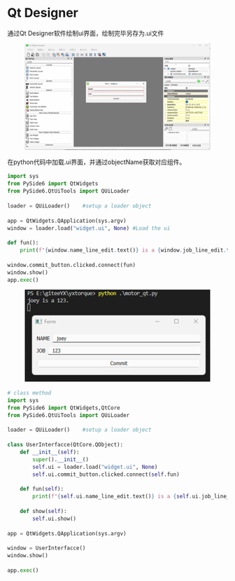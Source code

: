 # Qt Designer

通过Qt Designer软件绘制ui界面，绘制完毕另存为.ui文件

<figure><img src=".gitbook/assets/image (4).png" alt=""><figcaption></figcaption></figure>

在python代码中加载.ui界面，并通过objectName获取对应组件。

```python
import sys
from PySide6 import QtWidgets
from PySide6.QtUiTools import QUiLoader

loader = QUiLoader()    #setup a loader object

app = QtWidgets.QApplication(sys.argv)
window = loader.load("widget.ui", None) #Load the ui

def fun():
    print(f"{window.name_line_edit.text()} is a {window.job_line_edit.text()}.")

window.commit_button.clicked.connect(fun)
window.show()
app.exec()

```

<figure><img src=".gitbook/assets/image (15).png" alt=""><figcaption></figcaption></figure>

```python
# class method
import sys
from PySide6 import QtWidgets,QtCore
from PySide6.QtUiTools import QUiLoader

loader = QUiLoader()    #setup a loader object

class UserInterfacce(QtCore.QObject):
    def __init__(self):
        super().__init__()
        self.ui = loader.load("widget.ui", None)
        self.ui.commit_button.clicked.connect(self.fun)
    
    def fun(self):
        print(f"{self.ui.name_line_edit.text()} is a {self.ui.job_line_edit.text()}.")

    def show(self):
        self.ui.show()

app = QtWidgets.QApplication(sys.argv)

window = UserInterfacce()
window.show()

app.exec()

```

